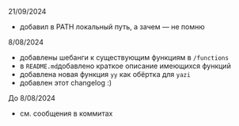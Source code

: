 21/09/2024

- добавил в PATH локальный путь, а зачем — не помню

8/08/2024

- добавлены шебанги к существующим функциям в `/functions`
- в `README.md`добавлено краткое описание имеющихся функций
- добавлена новая функция `yy` как обёртка для `yazi`
- добавлен этот changelog :)

До 8/08/2024

- см. сообщения в коммитах
